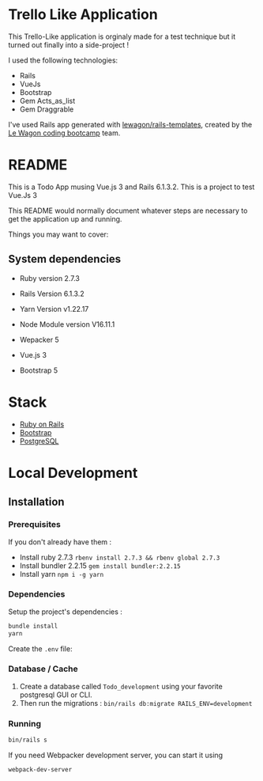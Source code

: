# Trello Like Application

This Trello-Like application is orginaly made for a test technique but it turned out finally into a side-project !

I used the following technologies:
- Rails
- VueJs
- Bootstrap
- Gem Acts_as_list
- Gem Draggrable

I've used Rails app generated with [lewagon/rails-templates](https://github.com/lewagon/rails-templates), created by the [Le Wagon coding bootcamp](https://www.lewagon.com) team.

# README

This is a Todo App musing Vue.js 3 and Rails 6.1.3.2.
This is a project to test Vue.Js 3


This README would normally document whatever steps are necessary to get the
application up and running.

Things you may want to cover:

## System dependencies
* Ruby version
2.7.3

* Rails Version
6.1.3.2

* Yarn Version
v1.22.17

* Node Module version
V16.11.1

* Wepacker 5
* Vue.js 3
* Bootstrap 5

# Stack

- [Ruby on Rails](https://rubyonrails.org/)
- [Bootstrap](https://getbootstrap.com/)
- [PostgreSQL](https://www.postgresql.org/)

# Local Development

## Installation

### Prerequisites

If you don't already have them :

- Install ruby 2.7.3 `rbenv install 2.7.3 && rbenv global 2.7.3`
- Install bundler 2.2.15 `gem install bundler:2.2.15`
- Install yarn `npm i -g yarn`

### Dependencies

Setup the project's dependencies :

```bash
bundle install
yarn
```

Create the `.env` file:

### Database / Cache

1. Create a database called `Todo_development` using your favorite postgresql GUI or CLI.
2. Then run the migrations : `bin/rails db:migrate RAILS_ENV=development`

### Running

```bash
bin/rails s
```

If you need Webpacker development server, you can start it using

```bash
webpack-dev-server
```
